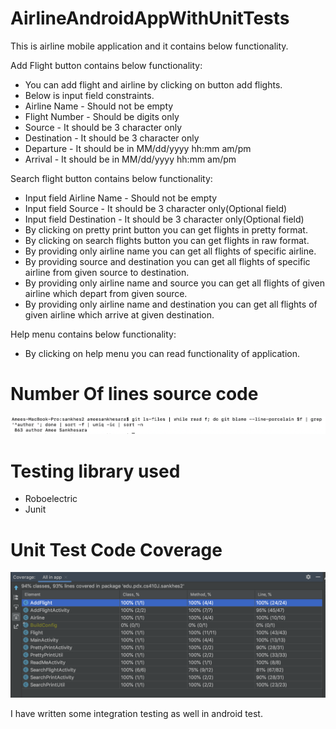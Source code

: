 # AirlineAndroidAppWithUnitTests
 
This is airline mobile application and it contains below functionality.

Add Flight button contains below functionality:
  - You can add flight and airline by clicking on button add flights. 
  -	Below is input field constraints.
  -	Airline Name - Should not be empty
  -	Flight Number - Should be digits only
  -	Source - It should be 3 character only
  -	Destination - It should be 3 character only
  -	Departure - It should be in MM/dd/yyyy hh:mm am/pm
  -	Arrival - It should be in MM/dd/yyyy hh:mm am/pm
  
Search flight button contains below functionality:
  -	Input field Airline Name - Should not be empty
  -	Input field Source - It should be 3 character only(Optional field)
  -	Input field Destination - It should be 3 character only(Optional field)
  -	By clicking on pretty print button you can get flights in pretty format.     
  -	By clicking on search flights button you can get flights in raw format.
  -	By providing only airline name you can get all flights of specific airline. 
  -	By providing source and destination you can get all flights of specific airline from given source to destination.
  -	By providing only airline name and source you can get all flights of given airline which depart from given source.
  -	By providing only airline name and destination you can get all flights of given airline which arrive at given destination.
  
Help menu contains below functionality:
  - By clicking on help menu you can read functionality of application.
 
# Number Of lines source code

![Lines of code](https://github.com/AmeeSankhesara/AirlineAndroidAppWithUnitTests/blob/master/LinesOfCode.png)
# Testing library used

  - Roboelectric
  - Junit
  
# Unit Test Code Coverage 

![Code coverage](https://github.com/AmeeSankhesara/AirlineAndroidAppWithUnitTests/blob/master/Coverage.png)


I have written some integration testing as well in android test.
